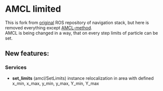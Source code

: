 # AMCL limited
This is fork from [original](https://github.com/ros-planning/navigation) ROS repository of navigation stack, but here is removed everything except [AMCL-method](http://wiki.ros.org/amcl).  
AMCL is being changed in a way, that on every step limits of particle can be set.

## New features:
### Services
 - __set_limits__ (amcl/SetLimits) instance relocalization in area with defined x_min, x_max, y_min, y_max, Y_min, Y_max

